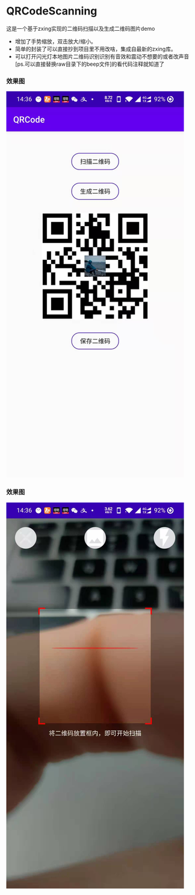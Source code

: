 # QRCodeScanning
这是一个基于zxing实现的二维码扫描以及生成二维码图片demo
* 增加了手势缩放，双击放大/缩小。
* 简单的封装了可以直接抄到项目里不用改啥，集成自最新的zxing库。
* 可以打开闪光灯本地图片二维码识别识别有音效和震动不想要的或者改声音[ps.可以直接替换raw目录下的beep文件]的看代码注释就知道了
### 效果图
![图一](https://github.com/SanYueSI/QRCodeScanning/blob/main/451615271804_.pic.jpg)
### 效果图
![图二](https://github.com/SanYueSI/QRCodeScanning/blob/main/441615271803_.pic.jpg)
